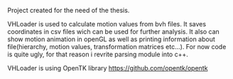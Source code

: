 Project created for the need of the thesis.

VHLoader is used to calculate motion values from bvh files. It saves coordinates in csv files wich can be used for further analysis. It also can show motion animation in openGL as well as printing information about file(hierarchy, motion values, transformation matrices etc...). For now code is quite ugly, for that reason i revrite parsing module into c++.

VHLoader is using OpenTK library https://github.com/opentk/opentk
